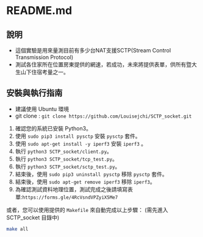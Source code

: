# README.md
## 說明
* 這個實驗是用來量測目前有多少台NAT支援SCTP(Stream Control Transmission Protocol)
* 測試各住家所在位置房東提供的網速，若成功，未來將提供表單，供所有暨大生山下住宿考量之一。

## 安裝與執行指南

* 建議使用 Ubuntu 環境
* git clone : `git clone https://github.com/Louisejchi/SCTP_socket.git`

1. 確認您的系統已安裝 Python3。
2. 使用 `sudo pip3 install pysctp` 安裝 `pysctp` 套件。 
3. 使用 `sudo apt-get install -y iperf3` 安裝 `iperf3` 。
4. 執行 `python3 SCTP_socket/client.py`。
5. 執行 `python3 SCTP_socket/tcp_test.py`。
6. 執行 `python3 SCTP_socket/sctp_test.py`。
7. 結束後，使用 `sudo pip3 uninstall pysctp` 移除 `pysctp` 套件。
8. 結束後，使用 `sudo apt-get remove iperf3` 移除 `iperf3`。
9. 為確認測試資料地理位置，測試完成之後請填寫表單:`https://forms.gle/4RcVsndVPZyiX5Me7`

或者，您可以使用提供的 `Makefile` 來自動完成以上步驟：
(需先進入 SCTP_socket 目錄中)

```bash
make all

